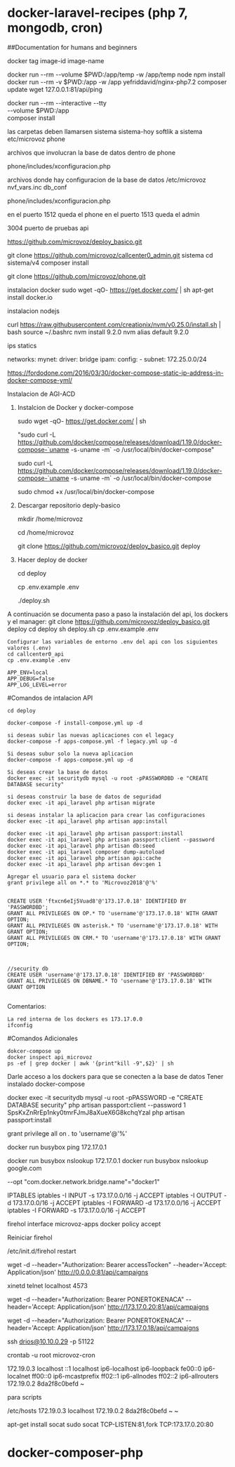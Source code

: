 # docker-laravel-recipes (php 7, mongodb, cron)

##Documentation for humans and beginners



docker tag image-id image-name



docker run --rm --volume $PWD:/app/temp  -w /app/temp node npm install
docker run --rm -v $PWD:/app -w /app yefriddavid/nginx-php7.2 composer update
wget 127.0.0.1:81/api/ping

docker run --rm --interactive --tty \
    --volume $PWD:/app \
    composer install


las carpetas deben llamarsen
sistema
sistema-hoy softlik a sistema
etc/microvoz
phone

archivos que involucran la base de datos dentro de phone

phone/includes/xconfiguracion.php



archivos donde hay configuracion de la base de datos
/etc/microvoz
nvf_vars.inc
db_conf


phone/includes/xconfiguracion.php




en el puerto 1512 queda el phone
en el puerto 1513 queda el admin


3004 puerto de pruebas api


https://github.com/microvoz/deploy_basico.git

git clone https://github.com/microvoz/callcenter0_admin.git sistema
cd sistema/v4
composer install

git clone https://github.com/microvoz/phone.git



instalacion docker
sudo wget -qO- https://get.docker.com/ | sh
apt-get install docker.io




instalacion nodejs

curl https://raw.githubusercontent.com/creationix/nvm/v0.25.0/install.sh | bash
source ~/.bashrc
nvm install 9.2.0
nvm alias default 9.2.0








ips statics


networks:
  mynet:
    driver: bridge
    ipam:
      config:
      - subnet: 172.25.0.0/24




https://fordodone.com/2016/03/30/docker-compose-static-ip-address-in-docker-compose-yml/




Instalacion de AGI-ACD

1) Instalcion de Docker y docker-compose

    sudo wget -qO- https://get.docker.com/ | sh

    "sudo curl -L https://github.com/docker/compose/releases/download/1.19.0/docker-compose-`uname -s`-`uname -m` -o /usr/local/bin/docker-compose"

    sudo curl -L https://github.com/docker/compose/releases/download/1.19.0/docker-compose-`uname -s`-`uname -m` -o /usr/local/bin/docker-compose

    sudo chmod +x /usr/local/bin/docker-compose


2) Descargar repositorio deply-basico

    mkdir /home/microvoz

    cd /home/microvoz

    git clone https://github.com/microvoz/deploy_basico.git deploy


3) Hacer deploy de docker

    cd deploy

    cp .env.example .env

    ./deploy.sh



A continuación se documenta paso a paso la instalación del api, los dockers y el manager:
git clone https://github.com/microvoz/deploy_basico.git deploy
cd deploy
sh deploy.sh
cp .env.example .env


```
Configurar las variables de entorno .env del api con los siguientes valores (.env)
cd callcenter0_api
cp .env.example .env

APP_ENV=local
APP_DEBUG=false
APP_LOG_LEVEL=error
```


#Comandos de intalacion API
```
cd deploy

docker-compose -f install-compose.yml up -d

si deseas subir las nuevas aplicaciones con el legacy
docker-compose -f apps-compose.yml -f legacy.yml up -d

Si deseas subur solo la nueva aplicacion
docker-compose -f apps-compose.yml up -d

Si deseas crear la base de datos
docker exec -it securitydb mysql -u root -pPASSWORDBD -e "CREATE DATABASE security"

si deseas construir la base de datos de seguridad
docker exec -it api_laravel php artisan migrate

si deseas instalar la aplicacion para crear las configuraciones
docker exec -it api_laravel php artisan app:install

docker exec -it api_laravel php artisan passport:install
docker exec -it api_laravel php artisan passport:client --password
docker exec -it api_laravel php artisan db:seed
docker exec -it api_laravel composer dump-autoload
docker exec -it api_laravel php artisan api:cache
docker exec -it api_laravel php artisan dev:gen 1

Agregar el usuario para el sistema docker
grant privilege all on *.* to 'Microvoz2018'@'%'


CREATE USER 'ftxcn6eIj5Vuad8'@'173.17.0.18' IDENTIFIED BY 'PASSWORDBD';
GRANT ALL PRIVILEGES ON OP.* TO 'username'@'173.17.0.18' WITH GRANT OPTION;
GRANT ALL PRIVILEGES ON asterisk.* TO 'username'@'173.17.0.18' WITH GRANT OPTION;
GRANT ALL PRIVILEGES ON CRM.* TO 'username'@'173.17.0.18' WITH GRANT OPTION;



//security db
CREATE USER 'username'@'173.17.0.18' IDENTIFIED BY 'PASSWORDBD'
GRANT ALL PRIVILEGES ON DBNAME.* TO 'username'@'173.17.0.18' WITH GRANT OPTION


```

Comentarios:
```
La red interna de los dockers es 173.17.0.0
ifconfig
```

#Comandos Adicionales
```
dokcer-compose up
docker inspect api_microvoz
ps -ef | grep docker | awk '{print"kill -9",$2}' | sh
```






Darle acceso a los dockers para que se conecten a la base de datos
Tener instalado docker-compose

docker exec -it securitydb mysql -u root -pPASSWORD -e "CREATE DATABASE security"
php artisan passport:client --password
1
SpsKxZnRrEp1nky0tmrFJmJ8aXueX6G8kchqYzal
php artisan passport:install

grant privilege all on *.* to 'username'@'%'










docker run busybox ping 172.17.0.1

docker run busybox nslookup 172.17.0.1
docker run busybox nslookup google.com



--opt "com.docker.network.bridge.name"="docker1"






IPTABLES
iptables -I INPUT -s 173.17.0.0/16 -j ACCEPT
iptables -I OUTPUT -d 173.17.0.0/16 -j ACCEPT
iptables -I FORWARD -d 173.17.0.0/16 -j ACCEPT
iptables -I FORWARD -s 173.17.0.0/16 -j ACCEPT




firehol
interface microvoz-apps docker
        policy accept


Reiniciar  firehol

/etc/init.d/firehol restart





wget -d --header="Authorization: Bearer accessTocken" --header='Accept: Application/json' http://0.0.0.0:81/api/campaigns



xinetd
telnet localhost 4573

wget -d --header="Authorization: Bearer PONERTOKENACA" --header='Accept: Application/json' http://173.17.0.20:81/api/campaigns

wget -d --header="Authorization: Bearer PONERTOKENACA" --header='Accept: Application/json' http://173.17.0.18/api/campaigns








ssh drios@10.10.0.29 -p 51122



crontab -u root microvoz-cron



172.19.0.3      localhost
::1     localhost ip6-localhost ip6-loopback
fe00::0 ip6-localnet
ff00::0 ip6-mcastprefix
ff02::1 ip6-allnodes
ff02::2 ip6-allrouters
172.19.0.2      8da2f8c0befd
~



para scripts

/etc/hosts
172.19.0.3      localhost
172.19.0.2      8da2f8c0befd
~
~



apt-get install socat
sudo socat TCP-LISTEN:81,fork TCP:173.17.0.20:80
# docker-composer-php


